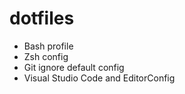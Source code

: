 # dotfiles


* Bash profile
* Zsh config
* Git ignore default config
* Visual Studio Code and EditorConfig
